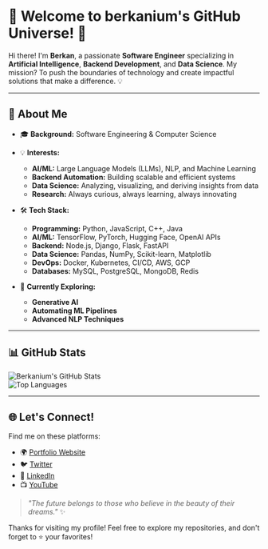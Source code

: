 # 🌌 Welcome to berkanium's GitHub Universe! 🚀  

Hi there! I'm **Berkan**, a passionate **Software Engineer** specializing in **Artificial Intelligence**, **Backend Development**, and **Data Science**. My mission? To push the boundaries of technology and create impactful solutions that make a difference. 💡  

---

## 🌟 About Me  

- 🎓 **Background:** Software Engineering & Computer Science  
- 💡 **Interests:**  
  - **AI/ML:** Large Language Models (LLMs), NLP, and Machine Learning  
  - **Backend Automation:** Building scalable and efficient systems  
  - **Data Science:** Analyzing, visualizing, and deriving insights from data  
  - **Research:** Always curious, always learning, always innovating  

- 🛠️ **Tech Stack:**  
  - **Programming:** Python, JavaScript, C++, Java  
  - **AI/ML:** TensorFlow, PyTorch, Hugging Face, OpenAI APIs  
  - **Backend:** Node.js, Django, Flask, FastAPI  
  - **Data Science:** Pandas, NumPy, Scikit-learn, Matplotlib  
  - **DevOps:** Docker, Kubernetes, CI/CD, AWS, GCP  
  - **Databases:** MySQL, PostgreSQL, MongoDB, Redis  

- 🌱 **Currently Exploring:**  
  - **Generative AI**  
  - **Automating ML Pipelines**  
  - **Advanced NLP Techniques**  

---

## 📊 GitHub Stats  

![Berkanium's GitHub Stats](https://github-readme-stats.vercel.app/api?username=berkanium&show_icons=true&theme=radical)  
![Top Languages](https://github-readme-stats.vercel.app/api/top-langs/?username=berkanium&layout=compact&theme=radical)  

---

## 🌐 Let's Connect!  

Find me on these platforms:  
- 🌍 [Portfolio Website](https://berkanium.net)  
- 🐦 [Twitter](https://twitter.com/berkanium)  
- 💼 [LinkedIn](https://linkedin.com/in/berkanium)  
- 📺 [YouTube](https://youtube.com/@iberkanium)   

> *"The future belongs to those who believe in the beauty of their dreams."* ✨  

Thanks for visiting my profile! Feel free to explore my repositories, and don't forget to ⭐️ your favorites!  
